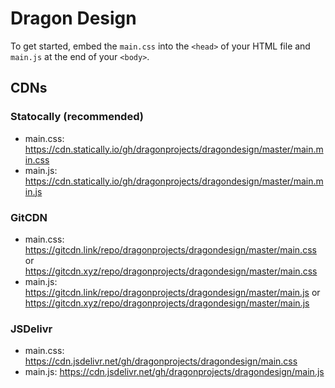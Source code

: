 # Dragon Design
To get started, embed the ``main.css`` into the ``<head>`` of your HTML file and ``main.js`` at the end of your ``<body>``.

## CDNs
### Statocally (recommended)
* main.css: https://cdn.statically.io/gh/dragonprojects/dragondesign/master/main.min.css
* main.js: https://cdn.statically.io/gh/dragonprojects/dragondesign/master/main.min.js
### GitCDN
* main.css: https://gitcdn.link/repo/dragonprojects/dragondesign/master/main.css or https://gitcdn.xyz/repo/dragonprojects/dragondesign/master/main.css
* main.js: https://gitcdn.link/repo/dragonprojects/dragondesign/master/main.js or https://gitcdn.xyz/repo/dragonprojects/dragondesign/master/main.js
### JSDelivr
* main.css: https://cdn.jsdelivr.net/gh/dragonprojects/dragondesign/main.css
* main.js: https://cdn.jsdelivr.net/gh/dragonprojects/dragondesign/main.js
